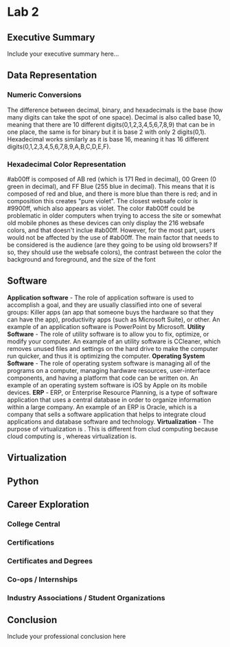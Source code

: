 # Lab 2


## Executive Summary
Include your executive summary here...

## Data Representation
### Numeric Conversions
The difference between decimal, binary, and hexadecimals is the base (how many digits can take the spot of one space). Decimal is also called base 10, meaning that there are 10 different digits(0,1,2,3,4,5,6,7,8,9) that can be in one place, the same is for binary but it is base 2 with only 2 digits(0,1). Hexadecimal works similarly as it is base 16, meaning it has 16 different digits(0,1,2,3,4,5,6,7,8,9,A,B,C,D,E,F).
### Hexadecimal Color Representation
#ab00ff is composed of AB red (which is 171 Red in decimal), 00 Green (0 green in decimal), and FF Blue (255 blue in decimal). This means that it is composed of red and blue, and there is more blue than there is red; and in composition this creates "pure violet". The closest websafe color is #9900ff, which also appears as violet. The color #ab00ff could be problematic in older computers when trying to access the site or somewhat old mobile phones as these devices can only display the 216 websafe colors, and that doesn't inclue #ab00ff. However, for the most part, users would not be affected by the use of #ab00ff. The main factor that needs to be considered is the audience (are they going to be using old browsers? If so, they should use the websafe colors), the contrast between the color the background and foreground, and the size of the font

## Software
**Application software** - The role of application software is used to accomplish a goal, and they are usually classified into one of several groups: Killer apps (an app that someone buys the hardware so that they can have the app), productivity apps (such as Microsoft Suite), or other. An example of an application software is PowerPoint by Microsoft.
**Utility Software** - The role of utility software is to allow you to fix, optimize, or modify your computer. An example of an utility software is CCleaner, which removes unused files and settings on the hard drive to make the computer run quicker, and thus it is optimizing the computer.
**Operating System Software** - The role of operating system software is managing all of the programs on a computer, managing hardware resources, user-interface components, and having a platform that code can be written on. An example of an operating system software is iOS by Apple on its mobile devices.
**ERP** - ERP, or Enterprise Resource Planning, is a type of software application that uses a central database in order to organize information within a large company. An example of an ERP is Oracle, which is a company that sells a software application that helps to integrate cloud applications and database software and technology.
**Virtualization** - The purpose of virtualization is . This is different from clud computing because cloud computing is , whereas virtualization is.

## Virtualization


## Python


## Career Exploration
### College Central
### Certifications
### Certificates and Degrees
### Co-ops / Internships
### Industry Associations / Student Organizations


## Conclusion
Include your professional conclusion here
